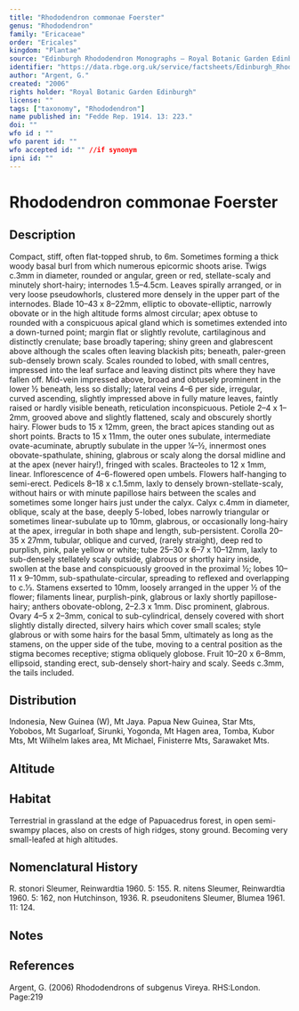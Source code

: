 ```yaml
---
title: "Rhododendron commonae Foerster"
genus: "Rhododendron"
family: "Ericaceae"
order: "Ericales"
kingdom: "Plantae"
source: "Edinburgh Rhododendron Monographs – Royal Botanic Garden Edinburgh"
identifier: "https://data.rbge.org.uk/service/factsheets/Edinburgh_Rhododendron_Monographs.xhtml"
author: "Argent, G."
created: "2006"
rights holder: "Royal Botanic Garden Edinburgh"
license: ""
tags: ["taxonomy", "Rhododendron"]
name published in: "Fedde Rep. 1914. 13: 223."
doi: ""
wfo id : ""
wfo parent id: ""
wfo accepted id: "" //if synonym                      
ipni id: ""
---
```


                       

# Rhododendron commonae Foerster

## Description
Compact, stiff, often flat-topped shrub, to 6m. Sometimes forming a thick woody basal burl from which numerous epicormic shoots arise. Twigs c.3mm in diameter, rounded or angular, green or red, stellate-scaly and minutely short-hairy; internodes 1.5–4.5cm. Leaves spir­ally arranged, or in very loose pseudowhorls, clustered more densely in the upper part of the internodes. Blade 10–43 x 8–22mm, elliptic to obovate-elliptic, narrowly obovate or in the high altitude forms almost circular; apex obtuse to rounded with a conspicuous apical gland which is sometimes extended into a down-turned point; margin flat or slightly revolute, cartilaginous and distinctly crenulate; base broadly tapering; shiny green and glabrescent above although the scales often leaving blackish pits; beneath, paler-green sub-densely brown scaly. Scales rounded to lobed, with small centres, impressed into the leaf surface and leaving distinct pits where they have fallen off. Mid-vein impressed above, broad and obtusely prominent in the lower ½ beneath, less so distally; lateral veins 4–6 per side, irregular, curved ascending, slightly impressed above in fully mature leaves, faintly raised or hardly visible beneath, reticulation inconspicuous. Petiole 2–4 x 1–2mm, grooved above and slightly flattened, scaly and obscurely shortly hairy. Flower buds to 15 x 12mm, green, the bract apices standing out as short points. Bracts to 15 x 11mm, the outer ones subulate, intermediate ovate-acuminate, abruptly subulate in the upper ¼–½, innermost ones obovate-spathulate, shining, glabrous or scaly along the dorsal midline and at the apex (never hairy!), fringed with scales. Bracteoles to 12 x 1mm, linear. Inflorescence of 4–6-flowered open umbels. Flowers half-hanging to semi-erect. Pedicels 8–18 x c.1.5mm, laxly to densely brown-stellate-scaly, without hairs or with minute papillose hairs between the scales and sometimes some longer hairs just under the calyx. Calyx c.4mm in diameter, oblique, scaly at the base, deeply 5-lobed, lobes narrowly triangular or sometimes linear-subulate up to 10mm, glabrous, or occasionally long-hairy at the apex, irregular in both shape and length, sub-persistent. Corolla 20–35 x 27mm, tubular, oblique and curved, (rarely straight), deep red to purplish, pink, pale yellow or white; tube 25–30 x 6–7 x 10–12mm, laxly to sub-densely stellately scaly outside, glabrous or shortly hairy inside, swollen at the base and conspicuously grooved in the proximal ½; lobes 10–11 x 9–10mm, sub-spathulate-circular, spreading to reflexed and overlapping to c.1⁄3. Stamens exserted to 10mm, loosely arranged in the upper ½ of the flower; filaments linear, purplish-pink, glabrous or laxly shortly papillose-hairy; anthers obovate-oblong, 2–2.3 x 1mm. Disc prominent, glabrous. Ovary 4–5 x 2–3mm, conical to sub-cylindrical, densely covered with short slightly distally directed, silvery hairs which cover small scales; style glabrous or with some hairs for the basal 5mm, ultimately as long as the stamens, on the upper side of the tube, moving to a central position as the stigma becomes receptive; stigma obliquely globose. Fruit 10–20 x 6–8mm, ellipsoid, standing erect, sub-densely short-hairy and scaly. Seeds c.3mm, the tails included.

## Distribution
Indonesia, New Guinea (W), Mt Jaya. Papua New Guinea, Star Mts, Yobobos, Mt Sugarloaf, Sirunki, Yogonda, Mt Hagen area, Tomba, Kubor Mts, Mt Wilhelm lakes area, Mt Michael, Fini­sterre Mts, Sarawaket Mts.

## Altitude


## Habitat
Terrestrial in grassland at the edge of Papuacedrus forest, in open semi-swampy places, also on crests of high ridges, stony ground. Becoming very small-leafed at high altitudes.

## Nomenclatural History
R. stonori Sleumer, Reinwardtia 1960. 5: 155. R. nitens Sleumer, Reinwardtia 1960. 5: 162, non Hutchinson, 1936. R. pseudonitens Sleumer, Blumea 1961. 11: 124.
                       
## Notes


## References

Argent, G. (2006) Rhododendrons of subgenus Vireya. RHS:London. Page:219
